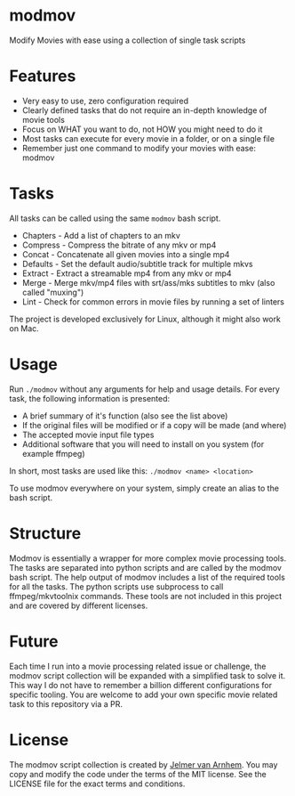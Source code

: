 modmov
======

Modify Movies with ease using a collection of single task scripts

# Features

- Very easy to use, zero configuration required
- Clearly defined tasks that do not require an in-depth knowledge of movie tools
- Focus on WHAT you want to do, not HOW you might need to do it
- Most tasks can execute for every movie in a folder, or on a single file
- Remember just one command to modify your movies with ease: modmov

# Tasks

All tasks can be called using the same `modmov` bash script.

- Chapters - Add a list of chapters to an mkv
- Compress - Compress the bitrate of any mkv or mp4
- Concat - Concatenate all given movies into a single mp4
- Defaults - Set the default audio/subtitle track for multiple mkvs
- Extract - Extract a streamable mp4 from any mkv or mp4
- Merge - Merge mkv/mp4 files with srt/ass/mks subtitles to mkv (also called "muxing")
- Lint - Check for common errors in movie files by running a set of linters

The project is developed exclusively for Linux, although it might also work on Mac.

# Usage

Run `./modmov` without any arguments for help and usage details.
For every task, the following information is presented:

- A brief summary of it's function (also see the list above)
- If the original files will be modified or if a copy will be made (and where)
- The accepted movie input file types
- Additional software that you will need to install on you system (for example ffmpeg)

In short, most tasks are used like this: `./modmov <name> <location>`

To use modmov everywhere on your system, simply create an alias to the bash script.

# Structure

Modmov is essentially a wrapper for more complex movie processing tools.
The tasks are separated into python scripts and are called by the modmov bash script.
The help output of modmov includes a list of the required tools for all the tasks.
The python scripts use subprocess to call ffmpeg/mkvtoolnix commands.
These tools are not included in this project and are covered by different licenses.

# Future

Each time I run into a movie processing related issue or challenge,
the modmov script collection will be expanded with a simplified task to solve it.
This way I do not have to remember a billion different configurations for specific tooling.
You are welcome to add your own specific movie related task to this repository via a PR.

# License

The modmov script collection is created by [Jelmer van Arnhem](https://github.com/Jelmerro).
You may copy and modify the code under the terms of the MIT license.
See the LICENSE file for the exact terms and conditions.
